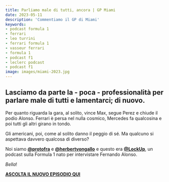 ```yaml
---
title: Parliamo male di tutti, ancora | GP Miami
date: 2023-05-11
description: 'Commentiamo il GP di Miami'
keywords:
- podcast formula 1
- ferrari
- leo turrini
- ferrari formula 1
- vasseur ferrari
- formula 1
- podcast f1
- leclerc podcast
- podcast f1
image: images/miami-2023.jpg
---
```


## Lasciamo da parte la - poca - professionalità per parlare male di tutti e lamentarci; di nuovo. 

Per quanto riguarda la gara, al solito, vince Max, segue Perez e chiude il podio Alonso. Ferrari è persa nel nulla cosmico, Mercedes fa qualcosina e poi tutti gli altri girano in tondo. 

Gli americani, poi, come al solito danno il peggio di sé. Ma qualcuno si aspettava davvero qualcosa di diverso?

Noi siamo **[@protofra](https://www.instagram.com/protofra/?hl=it)** e **[@herbertvongallo](https://www.instagram.com/herbertvongallo/?hl=it)** e questo era **[@LockUp](https://www.instagram.com/lockup_podcast)**, un podcast sulla Formula 1 nato per intervistare Fernando Alonso.


_Bella_!  


**[ASCOLTA IL NUOVO EPISODIO QUI](https://open.spotify.com/episode/2XOW6Nu8zRyMBDyOc25ZVA?si=1e5e92732ef34f1f)**